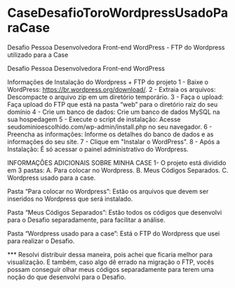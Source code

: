 # CaseDesafioToroWordpressUsadoParaCase
Desafio Pessoa Desenvolvedora Front-end WordPress - FTP do Wordpress utilizado para a Case

Desafio Pessoa Desenvolvedora Front-end WordPress

Informações de Instalação do Wordpress + FTP do projeto
1 - Baixe o WordPress: https://br.wordpress.org/download/. 2 - Extraia os arquivos: Descompacte o arquivo zip em um diretório temporário. 3 - Faça o upload: Faça upload do FTP que está na pasta “web” para o diretório raiz do seu domínio 4 - Crie um banco de dados: Crie um banco de dados MySQL na sua hospedagem 5 - Execute o script de instalação: Acesse seudominioescolhido.com/wp-admin/install.php no seu navegador. 6 - Preencha as informações: Informe os detalhes do banco de dados e as informações do seu site. 7 - Clique em "Instalar o WordPress". 8 - Após a Instalação: É só acessar o painel administrativo do Wordpress.

INFORMAÇÔES ADICIONAIS SOBRE MINHA CASE
1- O projeto está dividido em 3 pastas: A. Para colocar no Wordpress. B. Meus Códigos Separados. C. Wordpress usado para a case.

Pasta “Para colocar no Wordpress”: Estão os arquivos que devem ser inseridos no Wordpress que será instalado.

Pasta “Meus Códigos Separados”: Estão todos os códigos que desenvolvi para o Desafio separadamente, para facilitar a análise.

Pasta “Wordpress usado para a case”: Está o FTP do Wordpress que usei para realizar o Desafio.

*** Resolvi distribuir dessa maneira, pois achei que ficaria melhor para visualização. E também, caso algo dê errado na migração o FTP, vocês possam conseguir olhar meus códigos separadamente para terem uma noção do que desenvolvi para o Desafio.
